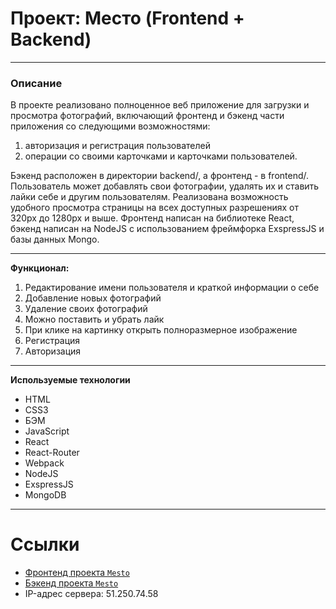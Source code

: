 # Проект: Место (Frontend + Backend)
***

### Описание

В проекте реализовано полноценное веб приложение для загрузки и просмотра фотографий, включающий фронтенд и бэкенд части приложения со следующими возможностями: 
1. авторизация и регистрация пользователей
2. операции со своими карточками и карточками пользователей. 

Бэкенд расположен в директории backend/, а фронтенд - в frontend/.
Пользователь может добавлять свои фотографии, удалять их и ставить лайки себе и другим пользователям.
Реализована возможность удобного просмотра страницы на всех доступных разрешениях от 320px до 1280px и выше.
Фронтенд написан на библиотеке React, бэкенд написан на NodeJS с использованием фреймфорка ExspressJS и базы данных Mongo.
***
**Функционал:**
1. Редактирование имени пользователя и краткой информации о себе
2. Добавление новых фотографий
3. Удаление своих фотографий
4. Можно поставить и убрать лайк
5. При клике на картинку открыть полноразмерное изображение
6. Регистрация
7. Авторизация
***
**Используемые технологии**
* HTML
* CSS3
* БЭМ
* JavaScript
* React
* React-Router
* Webpack
* NodeJS
* ExspressJS
* MongoDB
***
# Ссылки
* [Фронтенд проекта `Mesto`](https://st.ivanisov.nomoredomains.sbs)
* [Бэкенд проекта `Mesto`](https://st.ivanisov2b.nomoredomains.sbs)
* IP-адрес сервера: 51.250.74.58
